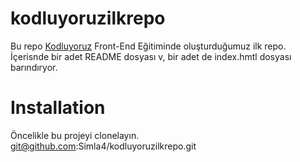# kodluyoruzilkrepo
Bu repo [Kodluyoruz](https://www.kodluyoruz.org/) Front-End Eğitiminde oluşturduğumuz ilk repo. İçerisnde bir adet README dosyası v, bir adet de index.hmtl dosyası barındıryor.

# Installation
Öncelikle bu projeyi clonelayın.
git@github.com:Simla4/kodluyoruzilkrepo.git